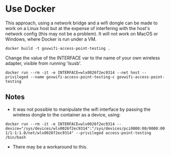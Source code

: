 # Use Docker

This approach, using a network bridge and a wifi dongle can be made to work on a Linux host but at the expense of interfering with the host's network config (this may not be a problem). It will not work on MacOS or Windows, where Docker is run under a VM.

```
docker build -t govwifi-access-point-testing .
```

Change the value of the INTERFACE var to the name of your own wireless adapter, visible from running 'lsusb'.

```
docker run --rm -it -e INTERFACE=wlx0026f2ec9314 --net host --privileged --name govwifi-access-point-testing-c govwifi-access-point-testing
```
## Notes

- It was not possible to manipulate the wifi interface by passing the wireless dongle to the container as a device, using:

```
docker run --rm -it -e INTERFACE=wlx0026f2ec9314 --device="/sys/devices/wlx0026f2ec9314":"/sys/devices/pci0000:00/0000:00:14.0/usb1/1-1/1-1:1.0/net/wlx0026f2ec9314" --privileged access-point-testing /bin/bash
```
- There may be a workaround to this.
